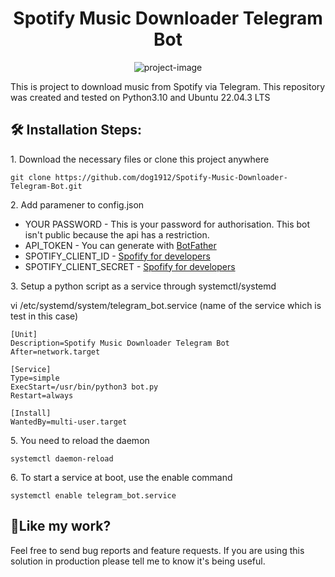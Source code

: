 <h1 align="center" id="title">Spotify Music Downloader Telegram Bot</h1>

<p align="center"><img src="https://socialify.git.ci/dog1912/Spotify-Music-Downloader-Telegram-Bot/image?language=1&amp;owner=1&amp;name=1&amp;stargazers=1&amp;theme=Light" alt="project-image"></p>

<p id="description">This is project to download music from Spotify via Telegram. This repository was created and tested on Python3.10 and Ubuntu 22.04.3 LTS </p>

<h2>🛠️ Installation Steps:</h2>

<p>1. Download the necessary files or clone this project anywhere</p>

```
git clone https://github.com/dog1912/Spotify-Music-Downloader-Telegram-Bot.git
```
<p>2. Add paramener to config.json</p>

- YOUR PASSWORD - This is your password for authorisation. This bot isn't public because the api has a restriction.
- API_TOKEN - You can generate with [BotFather](https://t.me/BotFather)
- SPOTIFY_CLIENT_ID - [Spofify for developers](https://developer.spotify.com/dashboard)
- SPOTIFY_CLIENT_SECRET - [Spofify for developers](https://developer.spotify.com/dashboard)
<p>3. Setup a python script as a service through systemctl/systemd </p>

<p>vi /etc/systemd/system/telegram_bot.service (name of the service which is test in this case) </p>

```
[Unit]
Description=Spotify Music Downloader Telegram Bot
After=network.target

[Service]
Type=simple
ExecStart=/usr/bin/python3 bot.py
Restart=always
  
[Install]
WantedBy=multi-user.target
```
<p>5. You need to reload the daemon </p>

```
systemctl daemon-reload
```

<p>6. To start a service at boot, use the enable command </p>

```
systemctl enable telegram_bot.service
```

<h2>💖Like my work?</h2>

Feel free to send bug reports and feature requests. If you are using this solution in production please tell me to know it's being useful.
